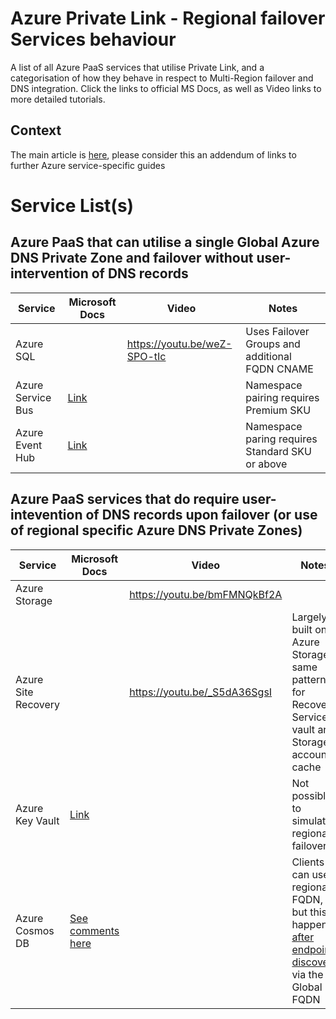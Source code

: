 # Azure Private Link - Regional failover Services behaviour

A list of all Azure PaaS services that utilise Private Link, and a categorisation of how they behave in respect to Multi-Region failover and DNS integration. Click the links to official MS Docs, as well as Video links to more detailed tutorials.

## Context

The main article is [here](https://github.com/adstuart/azure-privatelink-multiregion), please consider this an addendum of links to further Azure service-specific guides

# Service List(s)

## Azure PaaS that can utilise a single Global Azure DNS Private Zone and failover without user-intervention of DNS records

| Service      | Microsoft Docs | Video | Notes |
| ----------- | ----------- | ----------- | ----------- |
| Azure SQL      |        | https://youtu.be/weZ-SPO-tIc | Uses Failover Groups and additional FQDN CNAME|
| Azure Service Bus | [Link](https://learn.microsoft.com/en-us/azure/service-bus-messaging/service-bus-geo-dr#private-endpoints) | | Namespace pairing requires Premium SKU |
| Azure Event Hub | [Link](https://learn.microsoft.com/en-us/azure/event-hubs/event-hubs-geo-dr?tabs=portal#private-endpoints) | | Namespace paring requires Standard SKU or above |

## Azure PaaS services that do require user-intevention of DNS records upon failover (or use of regional specific Azure DNS Private Zones)

| Service      | Microsoft Docs | Video | Notes |
| ----------- | ----------- | ----------- | ----------- |
| Azure Storage |  | https://youtu.be/bmFMNQkBf2A |  |
| Azure Site Recovery |  | https://youtu.be/_S5dA36SgsI | Largely built on Azure Storage, same pattern for Recovery Services vault and Storage account cache |
| Azure Key Vault | [Link](https://learn.microsoft.com/en-us/azure/key-vault/general/private-link-diagnostics#dns-resolution-for-more-than-one-virtual-network) |  | Not possible to simulate regional failover |
| Azure Cosmos DB | [See comments here](https://youtu.be/FbynO1fM9Ag) | | Clients can use regional FQDN, but this happens [after endpoint discovery](https://learn.microsoft.com/en-us/azure/cosmos-db/nosql/tutorial-global-distribution?tabs=dotnetv2%2Capi-async#rest) via the Global FQDN |


